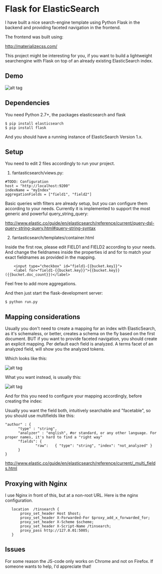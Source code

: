 Flask for ElasticSearch 
==================

I have built a nice search-engine template using Python Flask in the backend and providing faceted navigation in the frontend.

The frontend was built using:

http://materializecss.com/

This project might be interesting for you, if you want to build a lightweight searchengine with Flask on top of an already existing ElasticSearch index. 


Demo
----
![alt tag](https://raw.github.com/svola/fantasticsearch/master/doku/colibrisearch-demo.png)



Dependencies
----------
You need Python 2.7+, the packages elasticsearch and flask

```
$ pip install elasticsearch
$ pip install flask
```

And you should have a running instance of ElasticSearch Version 1.x. 


Setup
----------

You need to edit 2 files accordingly to run your project.


1. fantasticsearch/views.py:

```
#TODO: Configuration
host = "http://localhost:9200"
indexName = "myIndex"
aggregationFields = ["field1", "field2"]
```

Basic queries with filters are already setup, but you can configure them according to your needs.
Currently it is implemented to support the most generic and powerful query_string_query:

http://www.elastic.co/guide/en/elasticsearch/reference/current/query-dsl-query-string-query.html#query-string-syntax


2. fantasticsearch/templates/container.html

Inside the first row, please edit FIELD1 and FIELD2 according to your needs. 
And change the fieldnames inside the properties id and for to match your exact fieldnames as provided in the mapping.

```
    <input type="checkbox" id="field1-{{bucket.key}}">
    <label for="field1-{{bucket.key}}">{{bucket.key}} ({{bucket.doc_count}})</label>
```

Feel free to add more aggregations. 


And then just start the flask-development server: 

```
$ python run.py	
```



Mapping considerations
---------------------------------

Usually you don't need to create a mapping for an index with ElasticSearch, as it's schemaless, or better, creates a schema on the fly based on the first document.
BUT if you want to provide faceted navigation, you should create an explicit mapping. 
Per default each field is analyzed. 
A terms facet of an analyzed field, will show you the analyzed tokens.

Which looks like this:

![alt tag](https://raw.github.com/svola/ElasticUI-extension/master/doku/facet-bad.png)

What you want instead, is usually this:

![alt tag](https://raw.github.com/svola/ElasticUI-extension/master/doku/facet-good.png)

And for this you need to configure your mapping accordingly, before creating the index:

Usually you want the field both, intuitively searchable and "facetable", so you should use multifields like this:

```
"author" : {
      "type" : "string",
      "analyzer" : "english", #or standard, or any other language. For proper names, it's hard to find a "right way" 
      "fields": {
              "raw":   { "type": "string", "index": "not_analyzed" }
      }
}
```
  
http://www.elastic.co/guide/en/elasticsearch/reference/current/_multi_fields.html


Proxying with Nginx
-------------------------

I use Nginx in front of this, but at a non-root URL.   Here is the nginx configuration.

```
   location  /tinsearch {
       proxy_set_header Host $host;
       proxy_set_header X-Forwarded-For $proxy_add_x_forwarded_for;
       proxy_set_header X-Scheme $scheme;
       proxy_set_header X-Script-Name /tinsearch;
       proxy_pass http://127.0.01:5005;
   }
```


Issues
--------------------------

For some reason the JS-code only works on Chrome and not on Firefox.
If someone wants to help, I'd appreciate that!



